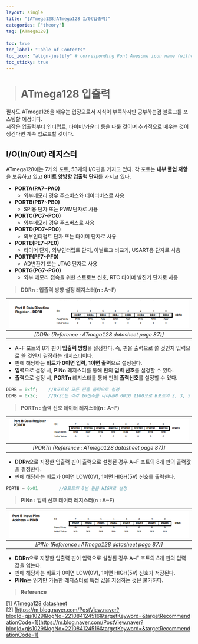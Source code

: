 ```yaml
---
layout: single
title: "[ATmega128]ATmega128 I/0(입출력)"
categories: ["theory"]
tag: [ATmega128]

toc: true
toc_label: "Table of Contents"
toc_icon: "align-justify" # corresponding Font Awesome icon name (without fa prefix)
toc_sticky: true
---
```


># ATmega128 입출력

필자도 ATmega128을 배우는 입장으로서 지식이 부족하지만 공부하는겸 블로그를 포스팅할 예정이다.   
시작은 입출력부터 인터럽트, 타이머/카운터 등을 다룰 것이며 추가적으로 배우는 것이 생긴다면 계속 업로드할 것이다.

## I/O(In/Out) 레지스터

ATmega128에는 7개의 포트, 53개의 I/O핀을 가지고 있다. 각 포트는 **내부 풀업 저항**을 보유하고 있고 **8비트 양방향 입출력 단자**를 가지고 있다.

* **PORTA(PA7~PA0)**
	* 외부메모리 경우 주소버스와 데이터버스로 사용
* **PORTB(PB7~PB0)**
	*	SPI용 단자 또는 PWM단자로 사용
* **PORTC(PC7~PC0)**
	*	외부메모리 경우 주소버스로 사용
* **PORTD(PD7~PD0)**
	*	외부인터럽트 단자 또는 타이머 단자로 사용
* **PORTE(PE7~PE0)**
	*	타이머 단자, 외부인터럽트 단자, 아날로그 비교기, USART용 단자로 사용
* **PORTF(PF7~PF0)**
	* AD변환기 또는 JTAG 단자로 사용
* **PORTG(PG7~PG0)**
	* 외부 메모리 접속을 위한 스트로브 신호, RTC 타이머 발진기 단자로 사용


> **DDRn : 입출력 방향 설정 레지스터(n : A~F)**

|![blog](https://github.com/JiJinWoo/JiJinWoo.github.io/blob/master/assets/images/blog/DDRB.PNG?raw=true)|
|:--:|
|*[DDRn (Reference : ATmega128 datasheet page 87)]*|

* A~F 포트의 8개 핀이 **입출력 방향**을 설정한다. 즉, 핀을 출력으로 쓸 것인지 입력으로 쓸 것인지 결정하는 레지스터이다.
* 핀에 해당하는 **비트가 0이면 입력**, **1이면 출력**으로 설정된다.
* **입력**으로 설정 시, **PINn** 레지스터를 통해 핀의 **입력 신호**를 설정할 수 있다.
* **출력**으로 설정 시, **PORTn** 레지스터를 통해 핀의 **출력신호**를 설정할 수 있다. 

```cpp
DDRB = 0xff;	//B포트의 모든 핀을 출력으로 설정
DDRB = 0x2c;	//0x2c는 각각 16진수를 나타내며 0010 1100으로 B포트의 2, 3, 5 핀 출력. 그 외 핀을 입력으로 설정
```

> **PORTn : 출력 신호 데이터 레지스터(n : A~F)**

|![blog](https://github.com/JiJinWoo/JiJinWoo.github.io/blob/master/assets/images/blog/PORTB.PNG?raw=true)|
|:--:|
|*[PORTn (Reference : ATmega128 datasheet page 87)]*|

* **DDRn**으로 지정한 입출력 핀이 출력으로 설정된 경우 A~F 포트의 8개 핀의 출력값을 결정한다.
* 핀에 해당하는 비트가 0이면 LOW(0V), 1이면 HIGH(5V) 신호를 출력한다.

```cpp
PORTB = 0x01		//B포트의 0번 핀을 HIGH로 설정
```

> **PINn : 입력 신호 데이터 레지스터(n : A~F)**

|![blog](https://github.com/JiJinWoo/JiJinWoo.github.io/blob/master/assets/images/blog/PINB.PNG?raw=true)|
|:--:|
|*[PINn (Reference : ATmega128 datasheet page 87)]*|

* **DDRn**으로 지정한 입출력 핀이 입력으로 설정된 경우 A~F 포트의 8개 핀의 입력 값을 읽는다.
* 핀에 해당하는 비트가 0이면 LOW(0V), 1이면 HIGH(5V) 신호가 저장된다.
* **PINn**는 읽기만 가능한 레지스터로 특정 값을 지정하는 것은 불가하다.

> **Reference**

[1] [ATmega128 datasheet](https://www.alldatasheet.com/view.jsp?Searchword=Atmega128%20datasheet&gclid=CjwKCAjwxZqSBhAHEiwASr9n9BnM2BYUT8UYk14wDrEEu2xSXP17kQdJLfsgKoZNEAQW1gyPJWnHxBoCnYgQAvD_BwE)    
[2] [https://m.blog.naver.com/PostView.naver?blogId=gjs1029&logNo=221084124516&targetKeyword=&targetRecommendationCode=1](https://m.blog.naver.com/PostView.naver?blogId=gjs1029&logNo=221084124516&targetKeyword=&targetRecommendationCode=1)
